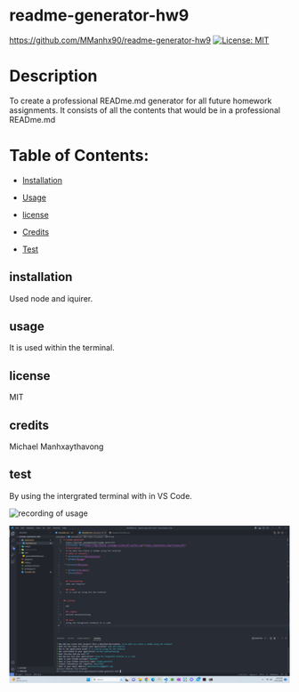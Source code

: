 # readme-generator-hw9
  https://github.com/MManhx90/readme-generator-hw9
  [![License: MIT](https://img.shields.io/badge/License-MIT-yellow.svg)](https://opensource.org/licenses/MIT)
  # Description
  To create a professional READme.md generator for all future homework assignments. It consists of all the contents that would be in a professional READme.md
  # Table of Contents:
  * [Installation](#installation)
  * [Usage](#usage)
  
 * [license](#license)

  * [Credits](#credits)
  * [Test](#test)
  

  ## installation
  Used node and iquirer.

  ## usage
  It is used within the terminal.
  
  
## license

  MIT

  ## credits
  Michael Manhxaythavong

  ## test
  By using the intergrated terminal with in VS Code.

  ![recording of usage](https://drive.google.com/file/d/1j8Q_Jl0bRkkRI6NPQjxFdP4FBoPDXmO3/view)
 
  ![alt text](images/Screenshot.png)